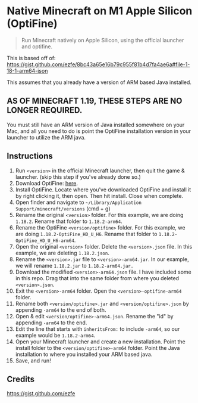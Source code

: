 # Native Minecraft on M1 Apple Silicon (OptiFine)
> Run Minecraft natively on Apple Silicon, using the official launcher and optifine.

This is based off of:
https://gist.github.com/ezfe/8bc43a65e16b79c955f81b4d7fa4ae6a#file-1-18-1-arm64-json

This assumes that you already have a version of ARM based Java installed.

## AS OF MINECRAFT 1.19, THESE STEPS ARE NO LONGER REQUIRED.
You must still have an ARM version of Java installed somewhere on your Mac, and all you need to do is point the OptiFine installation version in your launcher to utilize the ARM java.

## Instructions
  1. Run `<version>` in the official Minecraft launcher, then quit the game & launcher. (skip this step if you've already done so.)
  2. Download OptiFine: <a href="https://optifine.net/downloads">here<a>.
  3. Install OptiFine. Locate where you've downloaded OptiFine and install it by right clicking it, then open. Then hit install. Close when complete.
  3. Open finder and navigate to `~/Library/Application Support/minecraft/versions` (cmd + g)
  4. Rename the original `<version>` folder. For this example, we are doing `1.18.2`. Rename that folder to `1.18.2-arm64`.
  5. Rename the OptiFine `<version/optifine>` folder. For this example, we are doing `1.18.2-OptiFine_HD_U_H6`. Rename that folder to `1.18.2-OptiFine_HD_U_H6-arm64`.
  6. Open the original `<version>` folder. Delete the `<version>.json` file. In this example, we are deleting `1.18.2.json`.
  7. Rename the `<version>.jar` file to `<version>-arm64.jar`. In our example, we will rename `1.18.2.jar` to `1.18.2-arm64.jar.`
  8. Download the modified `<version>-arm64.json` file. I have included some in this repo. Drag that into the same folder from where you deleted `<version>.json`.
  9. Exit the `<version>-arm64` folder. Open the `<version>-optifine-arm64` folder.
  10. Rename both `<version/optifine>.jar` and `<version/optifine>.json` by appending `-arm64` to the end of both.
  11. Open & edit `<version/optifine>-arm64.json`. Rename the "id" by appending `-arm64` to the end.
  12. Edit the line that starts with `inheritsFrom:` to include `-arm64`, so our example would be `1.18.2-arm64`.
  13. Open your Minecraft launcher and create a new installation. Point the install folder to the `<version/optifine>-arm64` folder. Point the Java installation to where you installed your ARM based java.
  14. Save, and run!

## Credits
https://gist.github.com/ezfe
